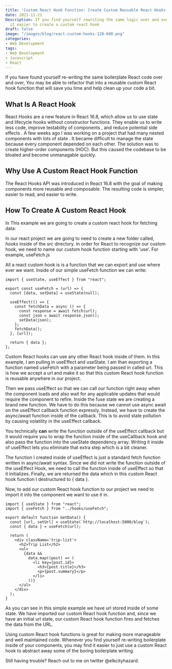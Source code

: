 ```yaml
---
title: 'Custom React Hook Function: Create Custom Reusable React Hooks'
date: 2021-11-21 
Description: If you find yourself rewriting the same logic over and over you may find
  it easier to create a custom react hook
draft: false
image: "/images/blog/react-custom-hooks-120-600.png"
categories:
- Web Development
tags:
- Web Development
- Javascript
- React
---
```


If you have found yourself re-writing the same boilerplate React code over and over, You may be able to refactor that into a reusable custom React hook function that will save you time and help clean up your code a bit.

## What Is A React Hook

React Hooks are a new feature in React 16.8, which allow us to use state and lifecycle hooks without constructor functions. They enable us to write less code, improve testability of components , and reduce potential side effects .
A few weeks ago I was working on a project that had many nested components with lots of state . It became difficult to manage the state because every component depended on each other. The solution was to create higher-order components (HOC). But this caused the codebase to be bloated and become unmanagable quickly.

## Why Use A Custom React Hook Function

The React Hooks API was introduced in React 16.8 with the goal of making components more reusable and composable. The resulting code is simpler, easier to read, and easier to write.

## How To Create A Custom React Hook

In This example we are going to create a custom react hook for fetching data:

In our react project we are going to need to create a new folder called, _hooks_ inside of the src directory. In order for React to recognize our custom hook, we need to name our custom hook function starting with 'use'. For example, useFetch.js

All a react custom hook is is a function that we can export and use where ever we want. Inside of our simple useFetch function we can write:

```
import { useState, useEffect } from "react";

export const useFetch = (url) => {
  const [data, setData] = useState(null);

  useEffect(() => {
    const fetchData = async () => {
      const response = await fetch(url);
      const json = await response.json();
      setData(json);
    };
    fetchData();
  }, [url]);

  return { data };
};
```

Custom React hooks can use any other React hook inside of them. In this example, I am pulling in useEffect and useState. I am than exporting a function named useFetch with a parameter being passed in called url. This is how we accept a url and make it so that this custom React hook function is reusable anywhere in our project.

Then we pass useEffect so that we can call our function right away when the component loads and also wait for any applicable updates that would require the component to refire. Inside the fuse state we are creating a brand new function. We have to do this because we cannot use async await on the useEffect callback function expressly. Instead, we have to create the async/await function inside of the callback. This is to avoid state pollution by causing volatility in the useEffect callback.

You technically **can** write the function outside of the useEffect callback but it would require you to wrap the function inside of the useCallback hook and also pass the function into the useState dependency array. Writing it inside of useEffect lets you eliminate that extra step which is a bit cleaner.

The function I created inside of useEffect is just a standard fetch function written in async/await syntax. Since we did not write the function outside of the useEffect Hook, we need to call the function inside of useEffect so that it initializes. Finally, we are returned the data which in this custom React hook function I destructured to { data }.

Now, to add our custom React hook function to our project we need to import it into the component we want to use it in.

```
import { useState } from "react";
import { useFetch } from "../hooks/useFetch";

export default function GetData() {
  const [url, setUrl] = useState(`http://localhost:5000/blog`);
  const { data } = useFetch(url);

  return (
    <div className='trip-list'>
      <h2>Trip List</h2>
      <ul>
        {data &&
          data.map((post) => (
            <li key={post.id}>
              <h3>{post.title}</h3>
              <p>{post.summary}</p>
            </li>
          ))}
      </ul>
    </div>
  );
}
```

As you can see in this simple example we have url stored inside of some state. We have imported our custom React hook function and, since we have an initial url state, our custom React hook function fires and fetches the data from the URL.

Using custom React hook functions is great for making more manageable and well maintained code. Whenever you find yourself re-writing boilerplate inside of your components, you may find it easier to just use a custom React hook to abstract away some of the boring boilerplate writing.

Still having trouble? Reach out to me on twitter @elkcityhazard.
